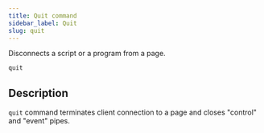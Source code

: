 ```yaml
---
title: Quit command
sidebar_label: Quit
slug: quit
---
```


Disconnects a script or a program from a page.

```bash
quit
```

## Description

`quit` command terminates client connection to a page and closes "control" and "event" pipes.